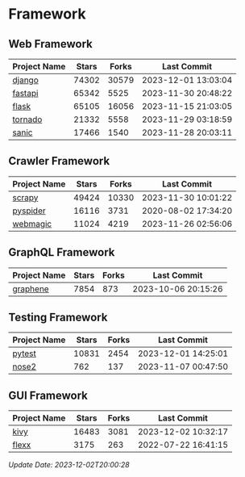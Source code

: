 # Framework

## Web Framework
| Project Name | Stars | Forks | Last Commit |
| ------------ | ----- | ----- | ----------- |
| [django](https://github.com/django/django) | 74302 | 30579 | 2023-12-01 13:03:04 |
| [fastapi](https://github.com/tiangolo/fastapi) | 65342 | 5525 | 2023-11-30 20:48:22 |
| [flask](https://github.com/pallets/flask) | 65105 | 16056 | 2023-11-15 21:03:05 |
| [tornado](https://github.com/tornadoweb/tornado) | 21332 | 5558 | 2023-11-29 03:18:59 |
| [sanic](https://github.com/sanic-org/sanic) | 17466 | 1540 | 2023-11-28 20:03:11 |

## Crawler Framework
| Project Name | Stars | Forks | Last Commit |
| ------------ | ----- | ----- | ----------- |
| [scrapy](https://github.com/scrapy/scrapy) | 49424 | 10330 | 2023-11-30 10:01:22 |
| [pyspider](https://github.com/binux/pyspider) | 16116 | 3731 | 2020-08-02 17:34:20 |
| [webmagic](https://github.com/code4craft/webmagic) | 11024 | 4219 | 2023-11-26 02:56:06 |

## GraphQL Framework
| Project Name | Stars | Forks | Last Commit |
| ------------ | ----- | ----- | ----------- |
| [graphene](https://github.com/graphql-python/graphene) | 7854 | 873 | 2023-10-06 20:15:26 |

## Testing Framework
| Project Name | Stars | Forks | Last Commit |
| ------------ | ----- | ----- | ----------- |
| [pytest](https://github.com/pytest-dev/pytest) | 10831 | 2454 | 2023-12-01 14:25:01 |
| [nose2](https://github.com/nose-devs/nose2) | 762 | 137 | 2023-11-07 00:47:50 |

## GUI Framework
| Project Name | Stars | Forks | Last Commit |
| ------------ | ----- | ----- | ----------- |
| [kivy](https://github.com/kivy/kivy) | 16483 | 3081 | 2023-12-02 10:32:17 |
| [flexx](https://github.com/flexxui/flexx) | 3175 | 263 | 2022-07-22 16:41:15 |

*Update Date: 2023-12-02T20:00:28*
